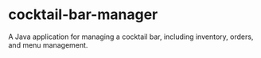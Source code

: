 # cocktail-bar-manager
A Java application for managing a cocktail bar, including inventory, orders, and menu management.
